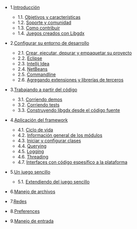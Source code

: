 - 1.[Introducción](01.0.md)
    - 1.1. [Objetivos y características](01.1.md)
    - 1.2. [Soporte y comunidad](01.2.md)
    - 1.3. [Como contribuir](01.3.md)
    - 1.4. [Juegos creados con Libgdx](01.4.md)

- 2.[Configurar su entorno de desarrollo](02.0.md)
    - 2.1. [Crear, ejecutar, depurar y empaquetar su proyecto](02.1.md)
    - 2.2. [Eclipse](02.2.md)
    - 2.3. [Intellij Idea](02.3.md)
    - 2.4. [NetBeans](02.4.md)
    - 2.5. [Commandline](02.5.md)
    - 2.6. [Agregando extensiones y librerías de terceros](02.6.md)

- 3.[Trabajando a partir del código](03.0.md)
    - 3.1. [Corriendo demos](03.1.md)
    - 3.2. [Corriendo tests](03.2.md)
    - 3.3. [Construyendo libgdx desde el código fuente](03.3.md)

- 4.[Aplicación del framework](04.0.md)
    - 4.1. [Ciclo de vida](04.1.md)
    - 4.2. [Información general de los módulos](04.2.md)
    - 4.3. [Iniciar y configurar clases](04.3.md)
    - 4.4. [Querying](04.4.md)
    - 4.5. [Logging](04.5.md)
    - 4.6. [Threading](04.6.md)
    - 4.7. [Interfaces con código espesífico a la plataforma](04.7.md)

- 5.[Un juego sencillo](05.0.md)
    - 5.1. [Extendiendo del juego sencillo](05.1.md)

- 6.[Manejo de archivos](06.0.md)

- 7.[Redes](07.0.md)

- 8.[Preferences](08.0.md)

- 9.[Manejo de entrada](09.0.md)